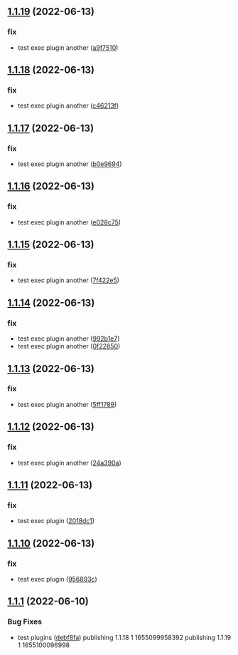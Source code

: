 ## [1.1.19](https://github.com/semantic-release-demos/semantic-release-demo/compare/v1.1.18...v1.1.19) (2022-06-13)


### fix

* test exec plugin another ([a9f7510](https://github.com/semantic-release-demos/semantic-release-demo/commit/a9f7510000a7559411541368b5707e54f22a3102))

## [1.1.18](https://github.com/semantic-release-demos/semantic-release-demo/compare/v1.1.17...v1.1.18) (2022-06-13)


### fix

* test exec plugin another ([c46213f](https://github.com/semantic-release-demos/semantic-release-demo/commit/c46213f5c2d2b63f5e6ea0bad8c33f41f1350aeb))

## [1.1.17](https://github.com/semantic-release-demos/semantic-release-demo/compare/v1.1.16...v1.1.17) (2022-06-13)


### fix

* test exec plugin another ([b0e9694](https://github.com/semantic-release-demos/semantic-release-demo/commit/b0e9694590805a6437a36f4f0e55c1b7e0c44296))

## [1.1.16](https://github.com/semantic-release-demos/semantic-release-demo/compare/v1.1.15...v1.1.16) (2022-06-13)


### fix

* test exec plugin another ([e028c75](https://github.com/semantic-release-demos/semantic-release-demo/commit/e028c7541bee974d43111d9e9bcedd134290458e))

## [1.1.15](https://github.com/semantic-release-demos/semantic-release-demo/compare/v1.1.14...v1.1.15) (2022-06-13)


### fix

* test exec plugin another ([7f422e5](https://github.com/semantic-release-demos/semantic-release-demo/commit/7f422e50f9f64c9ab76d61f619fbefc715923c12))

## [1.1.14](https://github.com/semantic-release-demos/semantic-release-demo/compare/v1.1.13...v1.1.14) (2022-06-13)


### fix

* test exec plugin another ([992b1e7](https://github.com/semantic-release-demos/semantic-release-demo/commit/992b1e7b0c24c62f9935a0b81c4804afb3ee28b9))
* test exec plugin another ([0f22850](https://github.com/semantic-release-demos/semantic-release-demo/commit/0f22850a56942a6ad73d329a18585811fa436051))

## [1.1.13](https://github.com/semantic-release-demos/semantic-release-demo/compare/v1.1.12...v1.1.13) (2022-06-13)


### fix

* test exec plugin another ([5ff1789](https://github.com/semantic-release-demos/semantic-release-demo/commit/5ff178943ced212e0be8cc40035810e0f3bf54cc))

## [1.1.12](https://github.com/semantic-release-demos/semantic-release-demo/compare/v1.1.11...v1.1.12) (2022-06-13)


### fix

* test exec plugin another ([24a390a](https://github.com/semantic-release-demos/semantic-release-demo/commit/24a390ad6ad43c65910371ac2d781b21097bd680))

## [1.1.11](https://github.com/semantic-release-demos/semantic-release-demo/compare/v1.1.10...v1.1.11) (2022-06-13)


### fix

* test exec plugin ([2018dc1](https://github.com/semantic-release-demos/semantic-release-demo/commit/2018dc15dc757c032dc70f2da95baccd09f7a482))

## [1.1.10](https://github.com/semantic-release-demos/semantic-release-demo/compare/v1.1.9...v1.1.10) (2022-06-13)


### fix

* test exec plugin ([956893c](https://github.com/semantic-release-demos/semantic-release-demo/commit/956893c30ce649267c9014bf76dced7bd915034d))

## [1.1.1](https://github.com/semantic-release-demos/semantic-release-demo/compare/v1.1.0...v1.1.1) (2022-06-10)


### Bug Fixes

* test plugins ([debf8fa](https://github.com/semantic-release-demos/semantic-release-demo/commit/debf8fabc9ff5da1087eaff3611f230dfe7f6f0e))
publishing 1.1.18 1 1655099958392
publishing 1.1.19 1 1655100096998

